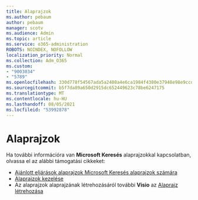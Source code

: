 ```yaml
---
title: Alaprajzok
ms.author: pebaum
author: pebaum
manager: scotv
ms.audience: Admin
ms.topic: article
ms.service: o365-administration
ROBOTS: NOINDEX, NOFOLLOW
localization_priority: Normal
ms.collection: Adm_O365
ms.custom:
- "9003034"
- "5789"
ms.openlocfilehash: 330d778f54567ada5a2408a4e6ca1984f4380e37948e98e9ccda7c3f1c8cb30d
ms.sourcegitcommit: b5f7da89a650d2915dc652449623c78be6247175
ms.translationtype: MT
ms.contentlocale: hu-HU
ms.lasthandoff: 08/05/2021
ms.locfileid: "53992878"
---
```

# <a name="floor-plans"></a>Alaprajzok

Ha további információra van **Microsoft Keresés** alaprajzokkal kapcsolatban, olvassa el az alábbi támogatási cikkeket:
- [Ajánlott eljárások alaprajzok Microsoft Keresés alaprajzok számára](https://docs.microsoft.com/microsoftsearch/floorplans-bestpractices)  
- [Alaprajzok kezelése](https://docs.microsoft.com/microsoftsearch/manage-floorplans)  
- Az alaprajzok alaprajzának létrehozásáról további **Visio** az [Alaprajz létrehozása](https://support.office.com/article/create-a-floor-plan-ec17da08-64aa-4ead-9b9b-35e821645791)